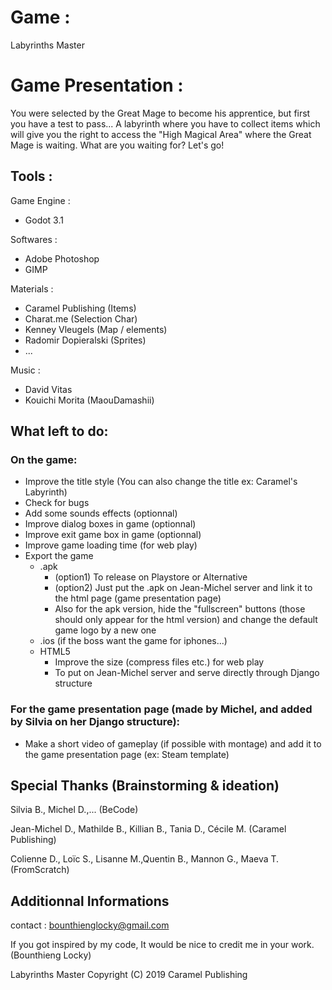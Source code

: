 # Game :

Labyrinths Master

# Game Presentation : 

You were selected by the Great Mage to become his apprentice, but first you have a test to pass...
A labyrinth where you have to collect items which will give you the right to access the "High Magical Area" where the Great Mage is waiting.
What are you waiting for? Let's go!


## Tools :

Game Engine :
- Godot 3.1

Softwares :

- Adobe Photoshop
- GIMP

Materials : 

- Caramel Publishing (Items)
- Charat.me (Selection Char)
- Kenney Vleugels (Map / elements)
- Radomir Dopieralski (Sprites)
- ...


Music : 

- David Vitas 
- Kouichi Morita (MaouDamashii)


## What left to do:

### On the game:
* Improve the title style (You can also change the title ex: Caramel's Labyrinth)
* Check for bugs
* Add some sounds effects (optionnal)
* Improve dialog boxes in game (optionnal)
* Improve exit game box in game (optionnal)
* Improve game loading time (for web play)
* Export the game
    * .apk 
      * (option1) To release on Playstore or Alternative
      * (option2) Just put the .apk on Jean-Michel server and link it to the html page (game presentation page)
      * Also for the apk version, hide the "fullscreen" buttons (those should only appear for the html version) and change the default game logo by a new one
    * .ios (if the boss want the game for iphones...)
    * HTML5
      * Improve the size (compress files etc.) for web play
      * To put on Jean-Michel server and serve directly through Django structure
### For the game presentation page (made by Michel, and added by Silvia on her Django structure): 
* Make a short video of gameplay (if possible with montage) and add it to the game presentation page (ex: Steam template)



## Special Thanks (Brainstorming & ideation)


Silvia B., Michel D.,... (BeCode)

Jean-Michel D., Mathilde B., Killian B., Tania D., Cécile M. (Caramel Publishing)

Colienne D., Loïc S., Lisanne M.,Quentin B., Mannon G., Maeva T. (FromScratch)

 
## Additionnal Informations


contact : bounthienglocky@gmail.com


If you got inspired by my code, It would be nice to credit me in your work. (Bounthieng Locky)


Labyrinths Master Copyright (C) 2019 Caramel Publishing

